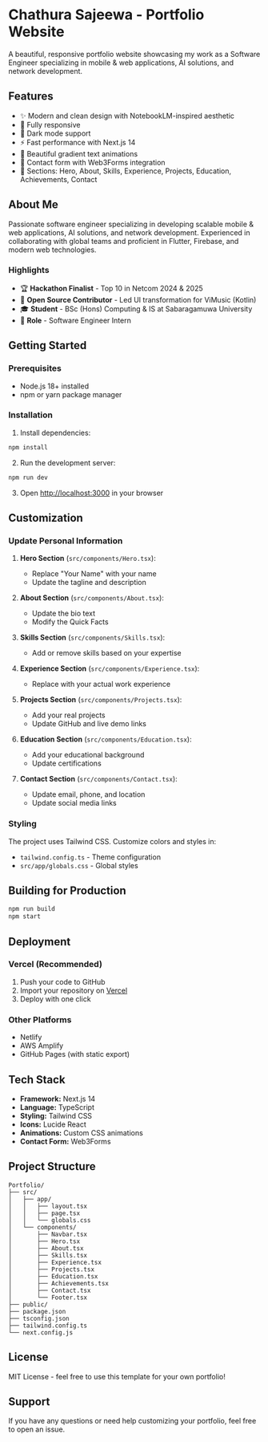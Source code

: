 # Chathura Sajeewa - Portfolio Website

A beautiful, responsive portfolio website showcasing my work as a Software Engineer specializing in mobile & web applications, AI solutions, and network development.

## Features

- ✨ Modern and clean design with NotebookLM-inspired aesthetic
- 📱 Fully responsive
- 🌙 Dark mode support
- ⚡ Fast performance with Next.js 14
- 🎨 Beautiful gradient text animations
- 📧 Contact form with Web3Forms integration
- 🎯 Sections: Hero, About, Skills, Experience, Projects, Education, Achievements, Contact

## About Me

Passionate software engineer specializing in developing scalable mobile & web applications, AI solutions, and network development. Experienced in collaborating with global teams and proficient in Flutter, Firebase, and modern web technologies.

### Highlights

- 🏆 **Hackathon Finalist** - Top 10 in Netcom 2024 & 2025
- 🌟 **Open Source Contributor** - Led UI transformation for ViMusic (Kotlin)
- 🎓 **Student** - BSc (Hons) Computing & IS at Sabaragamuwa University
- 💼 **Role** - Software Engineer Intern

## Getting Started

### Prerequisites

- Node.js 18+ installed
- npm or yarn package manager

### Installation

1. Install dependencies:

```bash
npm install
```

2. Run the development server:

```bash
npm run dev
```

3. Open [http://localhost:3000](http://localhost:3000) in your browser

## Customization

### Update Personal Information

1. **Hero Section** (`src/components/Hero.tsx`):
   - Replace "Your Name" with your name
   - Update the tagline and description

2. **About Section** (`src/components/About.tsx`):
   - Update the bio text
   - Modify the Quick Facts

3. **Skills Section** (`src/components/Skills.tsx`):
   - Add or remove skills based on your expertise

4. **Experience Section** (`src/components/Experience.tsx`):
   - Replace with your actual work experience

5. **Projects Section** (`src/components/Projects.tsx`):
   - Add your real projects
   - Update GitHub and live demo links

6. **Education Section** (`src/components/Education.tsx`):
   - Add your educational background
   - Update certifications

7. **Contact Section** (`src/components/Contact.tsx`):
   - Update email, phone, and location
   - Update social media links

### Styling

The project uses Tailwind CSS. Customize colors and styles in:
- `tailwind.config.ts` - Theme configuration
- `src/app/globals.css` - Global styles

## Building for Production

```bash
npm run build
npm start
```

## Deployment

### Vercel (Recommended)

1. Push your code to GitHub
2. Import your repository on [Vercel](https://vercel.com)
3. Deploy with one click

### Other Platforms

- Netlify
- AWS Amplify
- GitHub Pages (with static export)

## Tech Stack

- **Framework:** Next.js 14
- **Language:** TypeScript
- **Styling:** Tailwind CSS
- **Icons:** Lucide React
- **Animations:** Custom CSS animations
- **Contact Form:** Web3Forms

## Project Structure

```
Portfolio/
├── src/
│   ├── app/
│   │   ├── layout.tsx
│   │   ├── page.tsx
│   │   └── globals.css
│   └── components/
│       ├── Navbar.tsx
│       ├── Hero.tsx
│       ├── About.tsx
│       ├── Skills.tsx
│       ├── Experience.tsx
│       ├── Projects.tsx
│       ├── Education.tsx
│       ├── Achievements.tsx
│       ├── Contact.tsx
│       └── Footer.tsx
├── public/
├── package.json
├── tsconfig.json
├── tailwind.config.ts
└── next.config.js
```

## License

MIT License - feel free to use this template for your own portfolio!

## Support

If you have any questions or need help customizing your portfolio, feel free to open an issue.
